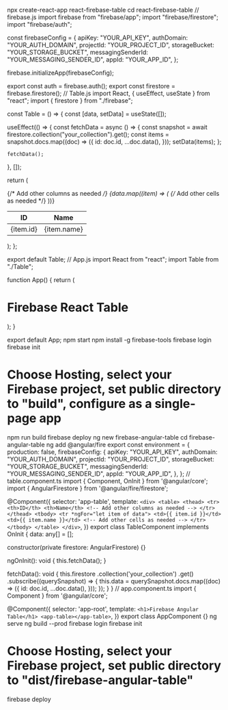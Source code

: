 npx create-react-app react-firebase-table
cd react-firebase-table
// firebase.js
import firebase from "firebase/app";
import "firebase/firestore";
import "firebase/auth";

const firebaseConfig = {
  apiKey: "YOUR_API_KEY",
  authDomain: "YOUR_AUTH_DOMAIN",
  projectId: "YOUR_PROJECT_ID",
  storageBucket: "YOUR_STORAGE_BUCKET",
  messagingSenderId: "YOUR_MESSAGING_SENDER_ID",
  appId: "YOUR_APP_ID",
};

firebase.initializeApp(firebaseConfig);

export const auth = firebase.auth();
export const firestore = firebase.firestore();
// Table.js
import React, { useEffect, useState } from "react";
import { firestore } from "./firebase";

const Table = () => {
  const [data, setData] = useState([]);

  useEffect(() => {
    const fetchData = async () => {
      const snapshot = await firestore.collection("your_collection").get();
      const items = snapshot.docs.map((doc) => ({
        id: doc.id,
        ...doc.data(),
      }));
      setData(items);
    };

    fetchData();
  }, []);

  return (
    <div>
      <table>
        <thead>
          <tr>
            <th>ID</th>
            <th>Name</th>
            {/* Add other columns as needed */}
          </tr>
        </thead>
        <tbody>
          {data.map((item) => (
            <tr key={item.id}>
              <td>{item.id}</td>
              <td>{item.name}</td>
              {/* Add other cells as needed */}
            </tr>
          ))}
        </tbody>
      </table>
    </div>
  );
};

export default Table;
// App.js
import React from "react";
import Table from "./Table";

function App() {
  return (
    <div>
      <h1>Firebase React Table</h1>
      <Table />
    </div>
  );
}

export default App;
npm start
npm install -g firebase-tools
firebase login
firebase init
# Choose Hosting, select your Firebase project, set public directory to "build", configure as a single-page app
npm run build
firebase deploy
ng new firebase-angular-table
cd firebase-angular-table
ng add @angular/fire
export const environment = {
  production: false,
  firebaseConfig: {
    apiKey: "YOUR_API_KEY",
    authDomain: "YOUR_AUTH_DOMAIN",
    projectId: "YOUR_PROJECT_ID",
    storageBucket: "YOUR_STORAGE_BUCKET",
    messagingSenderId: "YOUR_MESSAGING_SENDER_ID",
    appId: "YOUR_APP_ID",
  },
};
// table.component.ts
import { Component, OnInit } from '@angular/core';
import { AngularFirestore } from '@angular/fire/firestore';

@Component({
  selector: 'app-table',
  template: `
    <div>
      <table>
        <thead>
          <tr>
            <th>ID</th>
            <th>Name</th>
            <!-- Add other columns as needed -->
          </tr>
        </thead>
        <tbody>
          <tr *ngFor="let item of data">
            <td>{{ item.id }}</td>
            <td>{{ item.name }}</td>
            <!-- Add other cells as needed -->
          </tr>
        </tbody>
      </table>
    </div>
  `,
})
export class TableComponent implements OnInit {
  data: any[] = [];

  constructor(private firestore: AngularFirestore) {}

  ngOnInit(): void {
    this.fetchData();
  }

  fetchData(): void {
    this.firestore
      .collection('your_collection')
      .get()
      .subscribe((querySnapshot) => {
        this.data = querySnapshot.docs.map((doc) => ({
          id: doc.id,
          ...doc.data(),
        }));
      });
  }
}
// app.component.ts
import { Component } from '@angular/core';

@Component({
  selector: 'app-root',
  template: `
    <h1>Firebase Angular Table</h1>
    <app-table></app-table>
  `,
})
export class AppComponent {}
ng serve
ng build --prod
firebase login
firebase init
# Choose Hosting, select your Firebase project, set public directory to "dist/firebase-angular-table"
firebase deploy
